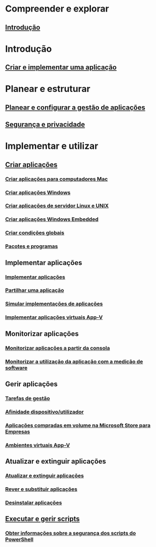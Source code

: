# Compreender e explorar
## [Introdução](understand/introduction-to-application-management.md)

# Introdução
## [Criar e implementar uma aplicação](get-started/create-and-deploy-an-application.md)

# Planear e estruturar
## [Planear e configurar a gestão de aplicações](plan-design/plan-for-and-configure-application-management.md)
## [Segurança e privacidade](plan-design/security-and-privacy-for-application-management.md)

# Implementar e utilizar

## [Criar aplicações](deploy-use/create-applications.md)
### [Criar aplicações para computadores Mac](get-started/creating-mac-computer-applications.md)
### [Criar aplicações Windows](get-started/creating-windows-applications.md)
### [Criar aplicações de servidor Linux e UNIX](get-started/creating-linux-and-unix-server-applications.md)
### [Criar aplicações Windows Embedded](get-started/creating-windows-embedded-applications.md)
### [Criar condições globais](deploy-use/create-global-conditions.md)
### [Pacotes e programas](deploy-use/packages-and-programs.md)

## Implementar aplicações
### [Implementar aplicações](deploy-use/deploy-applications.md)
### [Partilhar uma aplicação](deploy-use/share-applications.md)
### [Simular implementações de aplicações](deploy-use/simulate-application-deployments.md)
### [Implementar aplicações virtuais App-V](get-started/deploying-app-v-virtual-applications.md)

## Monitorizar aplicações
### [Monitorizar aplicações a partir da consola](deploy-use/monitor-applications-from-the-console.md)
### [Monitorizar a utilização da aplicação com a medição de software](deploy-use/monitor-app-usage-with-software-metering.md)

## Gerir aplicações
### [Tarefas de gestão](deploy-use/management-tasks-applications.md)
### [Afinidade dispositivo/utilizador](deploy-use/link-users-and-devices-with-user-device-affinity.md)
### [Aplicações compradas em volume na Microsoft Store para Empresas](deploy-use/manage-apps-from-the-windows-store-for-business.md)
### [Ambientes virtuais App-V](deploy-use/create-app-v-virtual-environments.md)

## Atualizar e extinguir aplicações
### [Atualizar e extinguir aplicações](deploy-use/update-and-retire-applications.md)
### [Rever e substituir aplicações](deploy-use/revise-and-supersede-applications.md)
### [Desinstalar aplicações](deploy-use/uninstall-applications.md)

## [Executar e gerir scripts](deploy-use/create-deploy-scripts.md)
### [Obter informações sobre a segurança dos scripts do PowerShell](deploy-use/learn-script-security.md)
